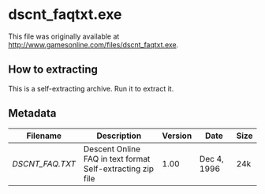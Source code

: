 # dscnt_faqtxt.exe
This file was originally available at <http://www.gamesonline.com/files/dscnt_faqtxt.exe>.

## How to extracting
This is a self-extracting archive. Run it to extract it.

## Metadata
|Filename        |Description                                                   |Version |Date        | Size |
|----------------|--------------------------------------------------------------|--------|------------|------|
|_DSCNT_FAQ.TXT_ |Descent Online FAQ in text format<br>Self-extracting zip file |1.00    |Dec 4, 1996 |24k   |
